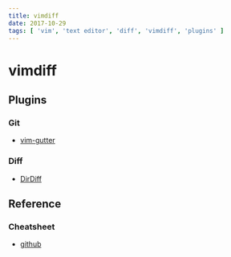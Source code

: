 ```yaml
---
title: vimdiff
date: 2017-10-29
tags: [ 'vim', 'text editor', 'diff', 'vimdiff', 'plugins' ]
---
```


# vimdiff

## Plugins

### Git

* [vim-gutter](https://github.com/airblade/vim-gitgutter)

### Diff

* [DirDiff](https://github.com/will133/vim-dirdiff)

## Reference

### Cheatsheet

* [github](https://gist.github.com/mattratleph/4026987)
